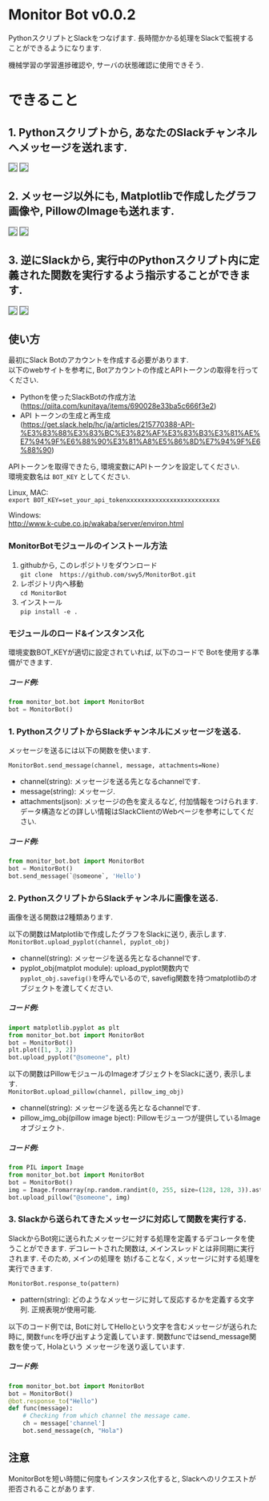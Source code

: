 # Monitor Bot v0.0.2

PythonスクリプトとSlackをつなげます.
長時間かかる処理をSlackで監視することができるようになります.

機械学習の学習進捗確認や, サーバの状態確認に使用できそう.

# できること

## 1. Pythonスクリプトから, あなたのSlackチャンネルへメッセージを送れます.
<img src="static/m1.png" style="border: solid 1px gray">
<img src="static/m2.png" style="border: solid 1px gray">

## 2. メッセージ以外にも, Matplotlibで作成したグラフ画像や, PillowのImageも送れます.
<img src="static/m3.png" style="border: solid 1px gray">
<img src="static/m4.png" style="border: solid 1px gray">

## 3. 逆にSlackから, 実行中のPythonスクリプト内に定義された関数を実行するよう指示することができます.
<img src="static/m5.png" style="border: solid 1px gray">
<img src="static/m6.png" style="border: solid 1px gray">


## 使い方
最初にSlack Botのアカウントを作成する必要があります.  
以下のwebサイトを参考に, Botアカウントの作成とAPIトークンの取得を行ってください.

- Pythonを使ったSlackBotの作成方法(https://qiita.com/kunitaya/items/690028e33ba5c666f3e2)
- API トークンの生成と再生成(https://get.slack.help/hc/ja/articles/215770388-API-%E3%83%88%E3%83%BC%E3%82%AF%E3%83%B3%E3%81%AE%E7%94%9F%E6%88%90%E3%81%A8%E5%86%8D%E7%94%9F%E6%88%90)

APIトークンを取得できたら, 環境変数にAPIトークンを設定してください.  
環境変数名は `BOT_KEY` としてください.

Linux, MAC:  
`export BOT_KEY=set_your_api_tokenxxxxxxxxxxxxxxxxxxxxxxxxxx`

Windows:  
http://www.k-cube.co.jp/wakaba/server/environ.html


### MonitorBotモジュールのインストール方法

1. githubから, このレポジトリをダウンロード  
```git clone  https://github.com/swy5/MonitorBot.git```
2. レポジトリ内へ移動  
```cd MonitorBot```
3. インストール  
```pip install -e .```


### モジュールのロード&インスタンス化
環境変数BOT_KEYが適切に設定されていれば, 以下のコードで
Botを使用する準備ができます.

##### コード例:
```python
from monitor_bot.bot import MonitorBot
bot = MonitorBot()
```

### 1. PythonスクリプトからSlackチャンネルにメッセージを送る.
メッセージを送るには以下の関数を使います.

```MonitorBot.send_message(channel, message, attachments=None)```

- channel(string): メッセージを送る先となるchannelです.
- message(string): メッセージ.
- attachments(json): メッセージの色を変えるなど, 付加情報をつけられます. データ構造などの詳しい情報はSlackClientのWebページを参考にしてください.

##### コード例:
```python
from monitor_bot.bot import MonitorBot
bot = MonitorBot()
bot.send_message(`@someone`, 'Hello')
```

### 2. PythonスクリプトからSlackチャンネルに画像を送る.
画像を送る関数は2種類あります.

以下の関数はMatplotlibで作成したグラフをSlackに送り, 表示します.  
```MonitorBot.upload_pyplot(channel, pyplot_obj)```

- channel(string): メッセージを送る先となるchannelです.
- pyplot_obj(matplot module): upload_pyplot関数内で`pyplot_obj.savefig()`を呼んでいるので, savefig関数を持つmatplotlibのオブジェクトを渡してください.

##### コード例:
```python
import matplotlib.pyplot as plt
from monitor_bot.bot import MonitorBot
bot = MonitorBot()
plt.plot([1, 3, 2])
bot.upload_pyplot("@someone", plt)
```


以下の関数はPillowモジュールのImageオブジェクトをSlackに送り, 表示します.  
```MonitorBot.upload_pillow(channel, pillow_img_obj)```
- channel(string): メッセージを送る先となるchannelです.
- pillow_img_obj(pillow image bject): Pillowモジューつが提供しているImageオブジェクト.


##### コード例:
```python
from PIL import Image
from monitor_bot.bot import MonitorBot
bot = MonitorBot()
img = Image.fromarray(np.random.randint(0, 255, size=(128, 128, 3)).astype(np.uint8))
bot.upload_pillow("@someone", img)
```

### 3. Slackから送られてきたメッセージに対応して関数を実行する.
SlackからBot宛に送られたメッセージに対する処理を定義するデコレータを使うことができます.
デコレートされた関数は, メインスレッドとは非同期に実行されます. そのため, メインの処理を
妨げることなく, メッセージに対する処理を実行できます.

``` MonitorBot.response_to(pattern) ```

- pattern(string): どのようなメッセージに対して反応するかを定義する文字列. 正規表現が使用可能.

以下のコード例では, Botに対してHelloという文字を含むメッセージが送られた時に, 
関数`func`を呼び出すよう定義しています. 関数funcではsend_message関数を使って, Holaという
メッセージを送り返しています.

##### コード例:

```python
from monitor_bot.bot import MonitorBot
bot = MonitorBot()
@bot.response_to("Hello")
def func(message):
    # Checking from which channel the message came.
    ch = message['channel']
    bot.send_message(ch, "Hola")
```

## 注意
MonitorBotを短い時間に何度もインスタンス化すると, Slackへのリクエストが拒否されることがあります.

